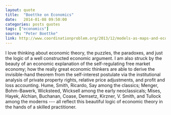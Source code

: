 ```yaml
---
layout: quote
title:  "Boettke on Economics"
date:   2014-01-08 09:50:00
categories: posts quotes
tags: ["economics"]
source: "Peter Boettke"
link: http://www.coordinationproblem.org/2013/12/models-as-maps-and-economics-as-a-tool-for-social-understanding.html
---
```


I love thinking about economic theory, the puzzles, the paradoxes, and just the logic of a well constructed economic argument.  I am also struck by the beauty of an economic explanation of the self-regulating free market economy; how the really great economic thinkers are able to derive the invisible-hand theorem from the self-interest postulate via the institutional analysis of private property rights, relative price adjustments, and profit and loss accounting.  Hume, Smith, Ricardo, Say among the classics; Menger, Bohm-Bawerk, Wicksteed, Wicksell among the early neoclassicals; Mises, Hayek, Alchian, Buchanan, Coase, Demsetz, Kirzner, V. Smith, and Tullock among the moderns --- all reflect this beautiful logic of economic theory in the hands of a skilled practitioner.
